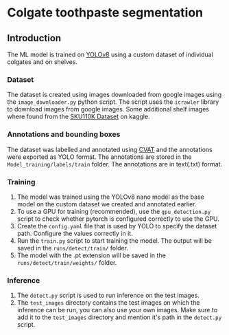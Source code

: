 # Colgate toothpaste segmentation
## Introduction
The ML model is trained on [YOLOv8](https://github.com/ultralytics/ultralytics) using a custom dataset of individual colgates and on shelves.

### Dataset
The dataset is created using images downloaded from google images using the `image_downloader.py` python script. The script uses the `icrawler` library to download images from google images. Some additional shelf images where found from the [SKU110K Dataset](https://www.kaggle.com/datasets/thedatasith/sku110k-annotations) on kaggle.

### Annotations and bounding boxes
The dataset was labelled and annotated using [CVAT](https://www.cvat.ai/) and the annotations were exported as YOLO format. The annotations are stored in the `Model_training/labels/train` folder. The annotations are in text(.txt) format.

### Training
1. The model was trained using the YOLOv8 nano model as the base model on the custom dataset we created and annotated earlier.
2. To use a GPU for training (recommended), use the `gpu_detection.py` script to check whether pytorch is configured correctly to use the GPU.
3. Create the `config.yaml` file that is used by YOLO to specify the dataset path. Configure the values correctly in it.
4. Run the `train.py` script to start training the model. The output will be saved in the `runs/detect/train/` folder.
5. The model with the .pt extension will be saved in the `runs/detect/train/weights/` folder.

### Inference
1. The `detect.py` script is used to run inference on the test images.
2. The `test_images` directory contains the test images on which the inference can be run, you can also use your own images. Make sure to add it to the `test_images` directory and mention it's path in the `detect.py` script.